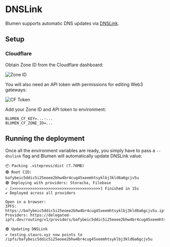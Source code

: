 # DNSLink

Blumen supports automatic DNS updates via [DNSLink](https://dnslink.dev).

## Setup

### Cloudflare

Obtain Zone ID from the Cloudflare dashboard:

![Zone ID](/cf-zone-id.png)

You will also need an API token with permissions for editing Web3 gateways:

![CF Token](/cf-token.png)

Add your Zone ID and API token to environment:

```
BLUMEN_CF_KEY=...-...
BLUMEN_CF_ZONE_ID=...
```

## Running the deployment

Once all the environment variables are ready, you simply have to pass a `--dnslink` flag and Blumen will automatically update DNSLink value:

```
📦 Packing .vitepress/dist (7.76MB)
🟢 Root CID: bafybeic5ddic5i25eoee2bhw4br4cug45xeemhtsyklbj3kld6a6gcjv5u
🟢 Deploying with providers: Storacha, Filebase
✓ [>>>>>>>>>>>>>>>>>>>>>>>>>>>>>>>>>>>>>>>] Finished in 15s
✔ Deployed across all providers

Open in a browser:
IPFS:      https://bafybeic5ddic5i25eoee2bhw4br4cug45xeemhtsyklbj3kld6a6gcjv5u.ipfs.dweb.link
Providers: https://delegated-ipfs.dev/routing/v1/providers/bafybeic5ddic5i25eoee2bhw4br4cug45xeemhtsyklbj3kld6a6gcjv5u

🟢 Updating DNSLink
✔ testing.stauro.xyz now points to /ipfs/bafybeic5ddic5i25eoee2bhw4br4cug45xeemhtsyklbj3kld6a6gcjv5u
```
